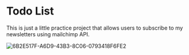 # Todo List

This is just a little practice project that allows users to subscribe to my newsletters using mailchimp API.

![6B2E517F-A6D9-43B3-8C06-0793418F6FE2](https://user-images.githubusercontent.com/93356900/200689912-c28fa046-265f-47e5-8a12-fac16a1fcd8f.jpeg)
